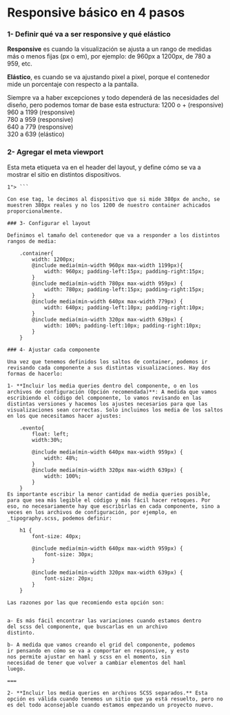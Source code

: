 Responsive básico en 4 pasos
===

### 1- Definir qué va a ser responsive y qué elástico

**Responsive** es cuando la visualización se ajusta a un rango de medidas más o menos fijas (px o em), por ejemplo: de 960px a 1200px, de 780 a 959, etc.  

**Elástico**, es cuando se va ajustando pixel a pixel, porque el contenedor mide un porcentaje con respecto a la pantalla.

Siempre va a haber excepciones y todo dependerá de las necesidades del diseño, pero podemos tomar de base esta estructura:
1200 o + (responsive)  
960 a 1199 (responsive)  
780 a 959 (responsive)  
640 a 779 (responsive)  
320 a 639 (elástico)  

### 2- Agregar el meta viewport

Esta meta etiqueta va en el header del layout, y define cómo se va a mostrar el sitio en distintos dispositivos.

``` <meta name=viewport content="width=device-width, initialscale=
1"> ```  

Con ese tag, le decimos al dispositivo que si mide 380px de ancho, se muestren 380px reales y no los 1200 de nuestro container achicados proporcionalmente.

### 3- Configurar el layout

Definimos el tamaño del contenedor que va a responder a los distintos rangos de media:

	.container{
		width: 1200px;
		@include media(min-width 960px max-width 1199px){
			width: 960px; padding-left:15px; padding-right:15px;
		}
		@include media(min-width 780px max-width 959px) {
			width: 780px; padding-left:15px; padding-right:15px;
		}
		@include media(min-width 640px max-width 779px) {
			width: 640px; padding-left:10px; padding-right:10px;
		}
		@include media(min-width 320px max-width 639px) {
			width: 100%; padding-left:10px; padding-right:10px;
		}
	}

### 4- Ajustar cada componente

Una vez que tenemos definidos los saltos de container, podemos ir revisando cada componente a sus distintas visualizaciones. Hay dos formas de hacerlo:

1- **Incluir los media queries dentro del componente, o en los archivos de configuración (Opción recomendada)**: A medida que vamos escribiendo el código del componente, lo vamos revisando en las distintas versiones y hacemos los ajustes necesarios para que las visualizaciones sean correctas. Solo incluimos los media de los saltos en los que necesitamos hacer ajustes:
	
	.evento{
		float: left;
		width:30%;
		
		@include media(min-width 640px max-width 959px) {
			width: 48%;
		}
		@include media(min-width 320px max-width 639px) {
			width: 100%;
		}
	}
Es importante escribir la menor cantidad de media queries posible, para que sea más legible el código y más fácil hacer retoques. Por eso, no necesariamente hay que escribirlas en cada componente, sino a veces en los archivos de configuración, por ejemplo, en _tipography.scss, podemos definir:
	
	h1 {
		font-size: 40px;
		
		@include media(min-width 640px max-width 959px) {
			font-size: 30px;
		}

		@include media(min-width 320px max-width 639px) {
			font-size: 20px;
		}
	}

Las razones por las que recomiendo esta opción son:  


a- Es más fácil encontrar las variaciones cuando estamos dentro
del scss del componente, que buscarlas en un archivo
distinto.   

b- A medida que vamos creando el grid del componente, podemos
ir pensando en cómo se va a comportar en responsive, y esto
nos permite ajustar en haml y scss en el momento, sin
necesidad de tener que volver a cambiar elementos del haml
luego.  

===   
    
2- **Incluir los media queries en archivos SCSS separados.** Esta opción es válida cuando tenemos un sitio que ya está resuelto, pero no es del todo aconsejable cuando estamos empezando un proyecto nuevo.   

